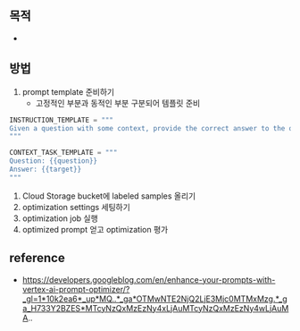 
## 목적
- 

## 방법
1. prompt template 준비하기
	- 고정적인 부분과 동적인 부분 구분되어 템플릿 준비
```python
INSTRUCTION_TEMPLATE = """
Given a question with some context, provide the correct answer to the question.
"""

CONTEXT_TASK_TEMPLATE = """
Question: {{question}}
Answer: {{target}}
"""
```

1. Cloud Storage bucket에 labeled samples 올리기
2. optimization settings 세팅하기
3. optimization job 실행
4. optimized prompt 얻고 optimization 평가
## reference
- https://developers.googleblog.com/en/enhance-your-prompts-with-vertex-ai-prompt-optimizer/?_gl=1*10k2ea6*_up*MQ..*_ga*OTMwNTE2NjQ2LjE3Mjc0MTMxMzg.*_ga_H733Y2BZES*MTcyNzQxMzEzNy4xLjAuMTcyNzQxMzEzNy4wLjAuMA..